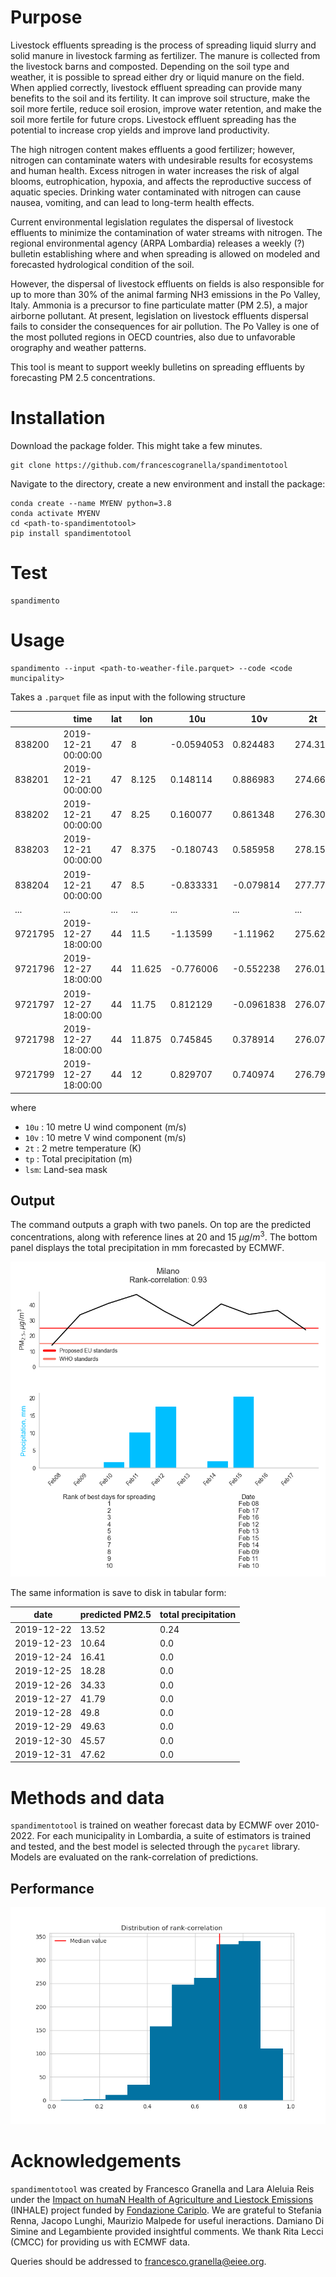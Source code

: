 # Purpose
Livestock effluents spreading is the process of spreading liquid slurry and solid manure in livestock farming as fertilizer.  The manure is collected from the livestock barns and composted. Depending on the soil type and weather, it is possible to spread either dry or liquid manure on the field. When applied correctly, livestock effluent spreading can provide many benefits to the soil and its fertility. It can improve soil structure, make the soil more fertile, reduce soil erosion, improve water retention, and make the soil more fertile for future crops. Livestock effluent spreading has the potential to increase crop yields and improve land productivity.

The high nitrogen content makes effluents a good fertilizer; however, nitrogen can contaminate waters with undesirable results for ecosystems and human health. Excess nitrogen in water increases the risk of algal blooms, eutrophication, hypoxia, and affects the reproductive success of aquatic species. Drinking water contaminated with nitrogen can cause nausea, vomiting, and can lead to long-term health effects.

Current environmental legislation regulates the dispersal of livestock effluents to minimize the contamination of water streams with nitrogen. The regional environmental agency (ARPA Lombardia) releases a weekly (?) bulletin establishing where and when spreading is allowed on modeled and forecasted hydrological condition of the soil.

However, the dispersal of livestock effluents on fields is also responsible for up to more than 30% of the animal farming NH3 emissions in the Po Valley, Italy. Ammonia is a precursor to fine particulate matter (PM 2.5), a major airborne pollutant. At present, legislation on livestock effluents dispersal fails to consider the consequences for air pollution. The Po Valley is one of the most polluted regions in OECD countries, also due to unfavorable orography and weather patterns.

This tool is meant to support weekly bulletins on spreading effluents by forecasting PM 2.5 concentrations.

# Installation 
Download the package folder. This might take a few minutes.

```
git clone https://github.com/francescogranella/spandimentotool
```

Navigate to the directory, create a new environment and install the package:

```
conda create --name MYENV python=3.8
conda activate MYENV
cd <path-to-spandimentotool>
pip install spandimentotool
```
# Test

```
spandimento
```
# Usage

```
spandimento --input <path-to-weather-file.parquet> --code <code muncipality>
```

Takes a `.parquet` file as input with the following structure

|         | time                | lat | lon    | 10u        | 10v       | 2t      | tp         | lsm      |
|---------|---------------------|-----|--------|------------|-----------|---------|------------|----------|
| 838200  | 2019-12-21 00:00:00 | 47  | 8      | -0.0594053 | 0.824483  | 274.313 | 0.00742865 | 1        |
| 838201  | 2019-12-21 00:00:00 | 47  | 8.125  | 0.148114   | 0.886983  | 274.669 | 0.00793029 | 0.998291 |
| 838202  | 2019-12-21 00:00:00 | 47  | 8.25   | 0.160077   | 0.861348  | 276.303 | 0.00888396 | 0.877869 |
| 838203  | 2019-12-21 00:00:00 | 47  | 8.375  | -0.180743  | 0.585958  | 278.157 | 0.0101161  | 0.70636  |
| 838204  | 2019-12-21 00:00:00 | 47  | 8.5    | -0.833331  | -0.079814 | 277.771 | 0.0116363  | 0.667175 |
| ...     | ...                 | ... | ...    | ...        | ...       | ...     | ...        | ...      |
| 9721795 | 2019-12-27 18:00:00 |    44 | 11.5   | -1.13599  | -1.11962   | 275.62  | 0.000357628 |     1 |
| 9721796 | 2019-12-27 18:00:00 |    44 | 11.625 | -0.776006 | -0.552238  | 276.015 | 0.000109673 |     1 |
| 9721797 | 2019-12-27 18:00:00 |    44 | 11.75  |  0.812129 | -0.0961838 | 276.078 | 1.04904e-05 |     1 |
| 9721798 | 2019-12-27 18:00:00 |    44 | 11.875 |  0.745845 |  0.378914  | 276.079 | 5.14984e-05 |     1 |
| 9721799 | 2019-12-27 18:00:00 |    44 | 12     |  0.829707 |  0.740974  | 276.794 | 8.29697e-05 |     1 |


where 
+ `10u` : 10 metre U wind component  (m/s)
+ `10v` : 10 metre V wind component (m/s)
+ `2t` : 2 metre temperature (K) 
+ `tp` : Total precipitation (m)
+ `lsm`: Land-sea mask

## Output

The command outputs a graph with two panels. On top are the predicted concentrations, along with reference lines at 20 and 15 $\mu g/m^3$. The bottom panel displays the total precipitation in mm forecasted by ECMWF. 

<img src="img/example.png" style="zoom:67%;" />

The same information is save to disk in tabular form:

| date       | predicted PM2.5 | total precipitation |
| ---------- | --------------- | ------------------- |
| 2019-12-22 | 13.52           | 0.24                |
| 2019-12-23 | 10.64           | 0.0                 |
| 2019-12-24 | 16.41           | 0.0                 |
| 2019-12-25 | 18.28           | 0.0                 |
| 2019-12-26 | 34.33           | 0.0                 |
| 2019-12-27 | 41.79           | 0.0                 |
| 2019-12-28 | 49.8            | 0.0                 |
| 2019-12-29 | 49.63           | 0.0                 |
| 2019-12-30 | 45.57           | 0.0                 |
| 2019-12-31 | 47.62           | 0.0                 |

# Methods and data
`spandimentotool` is trained on weather forecast data by ECMWF over 2010-2022. For each municipality in Lombardia, a suite of estimators is trained and tested, and the best model is selected through the `pycaret` library. Models are evaluated on the rank-correlation of predictions.

## Performance
<img src="img/rankcorr_hist.png" style="zoom:67%;" />

# Acknowledgements

`spandimentotool` was created by Francesco Granella and Lara Aleluia Reis under the [Impact on humaN Health of Agriculture and Liestock Emissions](https://www.eiee.org/project/inhale/) (INHALE) project funded by [Fondazione Cariplo](https://www.fondazionecariplo.it/it/index.html).  We are grateful to Stefania Renna, Jacopo Lunghi, Maurizio Malpede for useful ineractions. Damiano Di Simine and Legambiente provided insightful comments. We thank Rita Lecci (CMCC) for providing us with ECMWF data.

Queries should be addressed to francesco.granella@eiee.org.